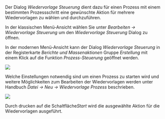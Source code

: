 Der Dialog *Wiedervorlage Steuerung* dient dazu für einen Prozess mit einem bestimmten Prozessschritt eine gewünschte Aktion für mehrere Wiedervorlagen zu wählen und durchzuführen.

In der klassischen Menü-Ansicht wählen Sie unter *Bearbeiten → Wiedervorlage Steuerung* um den *Wiedervorlage Steuerung* Dialog zu öffnen. 

In der modernen Menü-Ansicht kann der Dialog *Wiedervorlage Steuerung* in der Registerkarte *Berichte und Massenaktionen* Gruppe *Erstellung* mit einem Klick auf die Funktion *Prozess-Steuerung* geöffnet werden.

![](http://xpecto.github.io/docs/img/img_1461142467369.png)

Welche Einstellungen notwendig sind um einen Prozess zu starten wird und weitere Möglichkeiten zum Bearbeiten der Wiedervorlagen werden unter Handbuch *Datei → Neu → Wiedervorlage Prozess* beschrieben.


![](http://xpecto.github.io/docs/img/img_1461749682825.png)

Durch drucken auf die Schaltfläche*Start* wird die ausgewählte Aktion für die Wiedervorlagen ausgeführt. 

